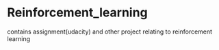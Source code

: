 # Reinforcement_learning
contains assignment(udacity) and other project relating to reinforcement learning
